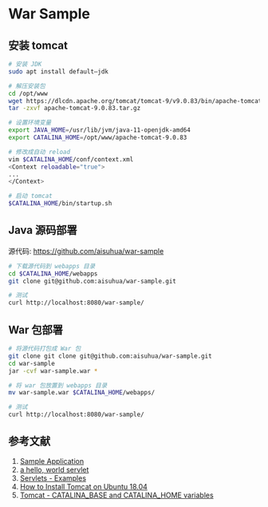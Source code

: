 # War Sample

## 安装 tomcat

```sh
# 安装 JDK
sudo apt install default–jdk

# 解压安装包
cd /opt/www
wget https://dlcdn.apache.org/tomcat/tomcat-9/v9.0.83/bin/apache-tomcat-9.0.83.tar.gz
tar -zxvf apache-tomcat-9.0.83.tar.gz

# 设置环境变量
export JAVA_HOME=/usr/lib/jvm/java-11-openjdk-amd64
export CATALINA_HOME=/opt/www/apache-tomcat-9.0.83

# 修改成自动 reload
vim $CATALINA_HOME/conf/context.xml
<Context reloadable="true">
...
</Context>

# 启动 tomcat
$CATALINA_HOME/bin/startup.sh
```

## Java 源码部署

源代码: https://github.com/aisuhua/war-sample

```sh
# 下载源代码到 webapps 目录
cd $CATALINA_HOME/webapps
git clone git@github.com:aisuhua/war-sample.git

# 测试 
curl http://localhost:8080/war-sample/
```

## War 包部署

```sh
# 将源代码打包成 War 包
git clone git clone git@github.com:aisuhua/war-sample.git
cd war-sample
jar -cvf war-sample.war *

# 将 war 包放置到 webapps 目录
mv war-sample.war $CATALINA_HOME/webapps/

# 测试 
curl http://localhost:8080/war-sample/
```


## 参考文献

1. [Sample Application](https://tomcat.apache.org/tomcat-9.0-doc/appdev/sample/)
2. [a hello, world servlet](https://www.caucho.com/resin-3.1/examples/servlet-hello/index.xtp)
3. [Servlets - Examples](https://www.tutorialspoint.com/servlets/servlets-first-example.htm)
4. [How to Install Tomcat on Ubuntu 18.04](https://www.hostinger.com/tutorials/how-to-install-tomcat-on-ubuntu/)
5. [Tomcat - CATALINA_BASE and CATALINA_HOME variables](https://stackoverflow.com/questions/3090398/tomcat-catalina-base-and-catalina-home-variables)

